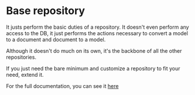 # Base repository

It justs perform the basic duties of a repository. 
It doesn't even perform any access to the DB, it just performs the actions necessary to convert a model to a document and document to a model.

Although it doesn't do much on its own, it's the backbone of all the other repositories.

If you just need the bare minimum and customize a repository to fit your need, extend it.

For the full documentation, you can see it [here](https://firestorm-doc.vercel.app/classes/repositories.BaseRepository.html)
